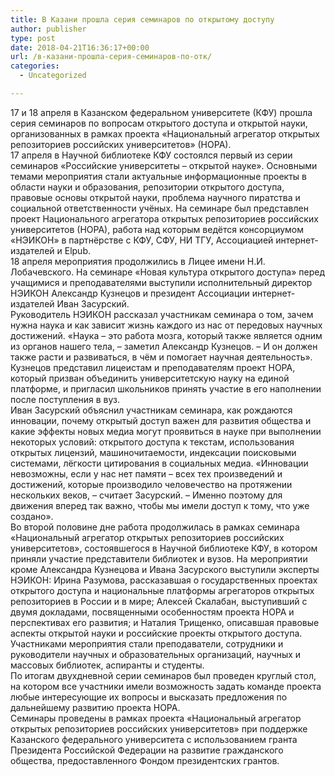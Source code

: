 ```yaml
---
title: В Казани прошла серия семинаров по открытому доступу
author: publisher
type: post
date: 2018-04-21T16:36:17+00:00
url: /в-казани-прошла-серия-семинаров-по-отк/
categories:
  - Uncategorized

---
```

17 и 18 апреля в Казанском федеральном университете (КФУ) прошла серия семинаров по вопросам открытого доступа и открытой науки, организованных в рамках проекта «Национальный агрегатор открытых репозиториев российских университетов» (НОРА).  
17 апреля в Научной библиотеке КФУ состоялся первый из серии семинаров «Российские университеты &#8211; открытой науке». Основными темами мероприятия стали актуальные информационные проекты в области науки и образования, репозитории открытого доступа, правовые основы открытой науки, проблема научного пиратства и социальной ответственности учёных. На семинаре был представлен проект Национального агрегатора открытых репозиториев российских университетов (НОРА), работа над которым ведётся консорциумом «НЭИКОН» в партнёрстве с КФУ, СФУ, НИ ТГУ, Ассоциацией интернет-издателей и Elpub.  
18 апреля мероприятия продолжились в Лицее имени Н.И. Лобачевского. На семинаре «Новая культура открытого доступа» перед учащимися и преподавателями выступили исполнительный директор НЭИКОН Александр Кузнецов и президент Ассоциации интернет-издателей Иван Засурский.  
Руководитель НЭИКОН рассказал участникам семинара о том, зачем нужна наука и как зависит жизнь каждого из нас от передовых научных достижений. «Наука – это работа мозга, который также является одним из органов нашего тела, – заметил Александр Кузнецов. – И он должен также расти и развиваться, в чём и помогает научная деятельность». Кузнецов представил лицеистам и преподавателям проект НОРА, который призван объединить университетскую науку на единой платформе, и пригласил школьников принять участие в его наполнении после поступления в вуз.  
Иван Засурский объяснил участникам семинара, как рождаются инновации, почему открытый доступ важен для развития общества и какие эффекты новых медиа могут проявиться в науке при выполнении некоторых условий: открытого доступа к текстам, использования открытых лицензий, машиночитаемости, индексации поисковыми системами, лёгкости цитирования в социальных медиа. «Инновации невозможны, если у нас нет памяти – всех тех произведений и достижений, которые производило человечество на протяжении нескольких веков, – считает Засурский. – Именно поэтому для движения вперед так важно, чтобы мы имели доступ к тому, что уже создано».  
Во второй половине дне работа продолжилась в рамках семинара «Национальный агрегатор открытых репозиториев российских университетов», состоявшегося в Научной библиотеке КФУ, в котором приняли участие представители библиотек и вузов. На мероприятии кроме Александра Кузнецова и Ивана Засурского выступили эксперты НЭИКОН: Ирина Разумова, рассказавшая о государственных проектах открытого доступа и национальные платформы агрегаторов открытых репозиториев в России и в мире; Алексей Скалабан, выступивший с двумя докладами, посвященными особенностям проекта НОРА и перспективах его развития; и Наталия Трищенко, описавшая правовые аспекты открытой науки и российские проекты открытого доступа. Участниками мероприятия стали преподаватели, сотрудники и руководители научных и образовательных организаций, научных и массовых библиотек, аспиранты и студенты.  
По итогам двухдневной серии семинаров был проведен круглый стол, на котором все участники имели возможность задать команде проекта любые интересующие их вопросы и высказать предложения по дальнейшему развитию проекта НОРА.  
Семинары проведены в рамках проекта «Национальный агрегатор открытых репозиториев российских университетов» при поддержке Казанского федерального университета с использованием гранта Президента Российской Федерации на развитие гражданского общества, предоставленного Фондом президентских грантов.